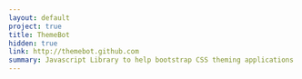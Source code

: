 ```yaml
---
layout: default
project: true
title: ThemeBot
hidden: true
link: http://themebot.github.com
summary: Javascript Library to help bootstrap CSS theming applications
---
```

